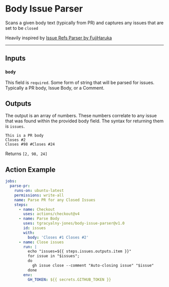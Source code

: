 # Body Issue Parser
Scans a given body text (typically from PR) and captures any issues that are set to be `closed`

Heavily inspired by [Issue Refs Parser by FujiHaruka](https://github.com/FujiHaruka/issue-refs-parser-action)

___

## Inputs
### `body`
This field is `required`. Some form of string that will be parsed for issues. Typically a PR body, Issue Body, or a Comment.

## Outputs
The output is an array of numbers. These numbers correlate to any issue that was found within the provided body field. The syntax for returning them is `issues`.

```
This is a PR body
Closes #2
Closes #98 #Closes #24
```
Returns
`[2, 98, 24]`

## Action Example
```yaml
jobs:
  parse-pr:
    runs-on: ubuntu-latest
    permissions: write-all
    name: Parse PR for any Closed Issues
    steps:
      - name: Checkout
        uses: actions/checkout@v4
      - name: Parse Body
        uses: tgracyalny-jones/body-issue-parser@v1.0
        id: issues
        with:
          body: 'Closes #1 Closes #2'
      - name: Close issues
        run: | 
          echo "issues=${{ steps.issues.outputs.item }}"
          for issue in "$issues";
          do
            gh issue close --comment "Auto-closing issue" "$issue"
          done
        env:
          GH_TOKEN: ${{ secrets.GITHUB_TOKEN }}
```
